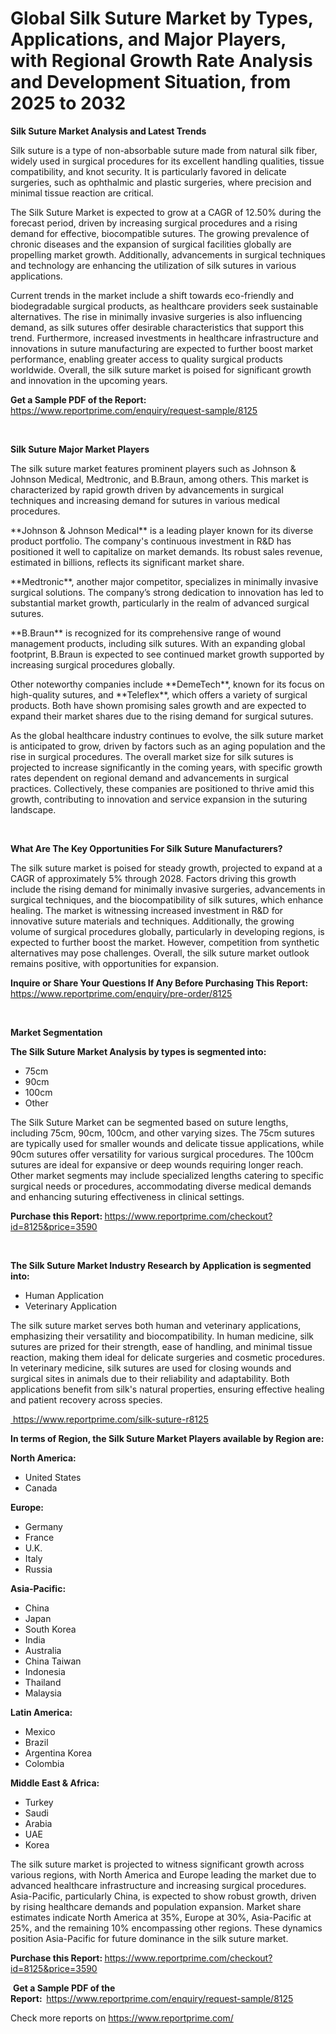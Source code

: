 <p><h1>Global Silk Suture Market by Types, Applications, and Major Players, with Regional Growth Rate Analysis and Development Situation, from 2025 to 2032</h1></p><p><strong>Silk Suture Market Analysis and Latest Trends</strong></p>
<p><p>Silk suture is a type of non-absorbable suture made from natural silk fiber, widely used in surgical procedures for its excellent handling qualities, tissue compatibility, and knot security. It is particularly favored in delicate surgeries, such as ophthalmic and plastic surgeries, where precision and minimal tissue reaction are critical.</p><p>The Silk Suture Market is expected to grow at a CAGR of 12.50% during the forecast period, driven by increasing surgical procedures and a rising demand for effective, biocompatible sutures. The growing prevalence of chronic diseases and the expansion of surgical facilities globally are propelling market growth. Additionally, advancements in surgical techniques and technology are enhancing the utilization of silk sutures in various applications.</p><p>Current trends in the market include a shift towards eco-friendly and biodegradable surgical products, as healthcare providers seek sustainable alternatives. The rise in minimally invasive surgeries is also influencing demand, as silk sutures offer desirable characteristics that support this trend. Furthermore, increased investments in healthcare infrastructure and innovations in suture manufacturing are expected to further boost market performance, enabling greater access to quality surgical products worldwide. Overall, the silk suture market is poised for significant growth and innovation in the upcoming years.</p></p>
<p><strong>Get a Sample PDF of the Report:&nbsp;</strong> <a href="https://www.reportprime.com/enquiry/request-sample/8125?utm_campaign=3265&utm_medium=2&utm_source=Github&utm_content=ia&utm_term=19032025&utm_id=silk-suture">https://www.reportprime.com/enquiry/request-sample/8125</a></p>
<p>&nbsp;</p>
<p><strong>Silk Suture Major Market Players</strong></p>
<p><p>The silk suture market features prominent players such as Johnson & Johnson Medical, Medtronic, and B.Braun, among others. This market is characterized by rapid growth driven by advancements in surgical techniques and increasing demand for sutures in various medical procedures.</p><p>**Johnson & Johnson Medical** is a leading player known for its diverse product portfolio. The company's continuous investment in R&D has positioned it well to capitalize on market demands. Its robust sales revenue, estimated in billions, reflects its significant market share.</p><p>**Medtronic**, another major competitor, specializes in minimally invasive surgical solutions. The company’s strong dedication to innovation has led to substantial market growth, particularly in the realm of advanced surgical sutures.</p><p>**B.Braun** is recognized for its comprehensive range of wound management products, including silk sutures. With an expanding global footprint, B.Braun is expected to see continued market growth supported by increasing surgical procedures globally.</p><p>Other noteworthy companies include **DemeTech**, known for its focus on high-quality sutures, and **Teleflex**, which offers a variety of surgical products. Both have shown promising sales growth and are expected to expand their market shares due to the rising demand for surgical sutures.</p><p>As the global healthcare industry continues to evolve, the silk suture market is anticipated to grow, driven by factors such as an aging population and the rise in surgical procedures. The overall market size for silk sutures is projected to increase significantly in the coming years, with specific growth rates dependent on regional demand and advancements in surgical practices. Collectively, these companies are positioned to thrive amid this growth, contributing to innovation and service expansion in the suturing landscape.</p></p>
<p>&nbsp;</p>
<p><strong>What Are The Key Opportunities For Silk Suture Manufacturers?</strong></p>
<p><p>The silk suture market is poised for steady growth, projected to expand at a CAGR of approximately 5% through 2028. Factors driving this growth include the rising demand for minimally invasive surgeries, advancements in surgical techniques, and the biocompatibility of silk sutures, which enhance healing. The market is witnessing increased investment in R&D for innovative suture materials and techniques. Additionally, the growing volume of surgical procedures globally, particularly in developing regions, is expected to further boost the market. However, competition from synthetic alternatives may pose challenges. Overall, the silk suture market outlook remains positive, with opportunities for expansion.</p></p>
<p><strong>Inquire or Share Your Questions If Any Before Purchasing This Report:</strong> <a href="https://www.reportprime.com/enquiry/pre-order/8125?utm_campaign=3265&utm_medium=2&utm_source=Github&utm_content=ia&utm_term=19032025&utm_id=silk-suture">https://www.reportprime.com/enquiry/pre-order/8125</a></p>
<p>&nbsp;</p>
<p><strong>Market Segmentation</strong></p>
<p><strong>The Silk Suture Market Analysis by types is segmented into:</strong></p>
<p><ul><li>75cm</li><li>90cm</li><li>100cm</li><li>Other</li></ul></p>
<p><p>The Silk Suture Market can be segmented based on suture lengths, including 75cm, 90cm, 100cm, and other varying sizes. The 75cm sutures are typically used for smaller wounds and delicate tissue applications, while 90cm sutures offer versatility for various surgical procedures. The 100cm sutures are ideal for expansive or deep wounds requiring longer reach. Other market segments may include specialized lengths catering to specific surgical needs or procedures, accommodating diverse medical demands and enhancing suturing effectiveness in clinical settings.</p></p>
<p><strong>Purchase this Report:&nbsp;</strong><a href="https://www.reportprime.com/checkout?id=8125&price=3590&utm_campaign=3265&utm_medium=2&utm_source=Github&utm_content=ia&utm_term=19032025&utm_id=silk-suture">https://www.reportprime.com/checkout?id=8125&price=3590</a></p>
<p>&nbsp;</p>
<p><strong>The Silk Suture Market Industry Research by Application is segmented into:</strong></p>
<p><ul><li>Human Application</li><li>Veterinary Application</li></ul></p>
<p><p>The silk suture market serves both human and veterinary applications, emphasizing their versatility and biocompatibility. In human medicine, silk sutures are prized for their strength, ease of handling, and minimal tissue reaction, making them ideal for delicate surgeries and cosmetic procedures. In veterinary medicine, silk sutures are used for closing wounds and surgical sites in animals due to their reliability and adaptability. Both applications benefit from silk's natural properties, ensuring effective healing and patient recovery across species.</p></p>
<p><a href="https://www.reportprime.com/silk-suture-r8125?utm_campaign=3265&utm_medium=2&utm_source=Github&utm_content=ia&utm_term=19032025&utm_id=silk-suture">&nbsp;https://www.reportprime.com/silk-suture-r8125</a></p>
<p><strong>In terms of Region, the Silk Suture Market Players available by Region are:</strong></p>
<p>
    <p> <strong> North America: </strong>
        <ul>
            <li>United States</li>
            <li>Canada</li>
        </ul>
        </p> 
    <p> <strong> Europe: </strong>
        <ul>
            <li>Germany</li>
            <li>France</li>
            <li>U.K.</li>
            <li>Italy</li>
            <li>Russia</li>
        </ul>
        </p> 
    <p> <strong> Asia-Pacific: </strong>
        <ul>
            <li>China</li>
            <li>Japan</li>
            <li>South Korea</li>
            <li>India</li>
            <li>Australia</li>
            <li>China Taiwan</li>
            <li>Indonesia</li>
            <li>Thailand</li>
            <li>Malaysia</li>
        </ul>
        </p> 
    <p> <strong> Latin America: </strong>
        <ul>
            <li>Mexico</li>
            <li>Brazil</li>
            <li>Argentina Korea</li>
            <li>Colombia</li>
        </ul>
        </p> 
    <p> <strong> Middle East & Africa: </strong>
        <ul>
            <li>Turkey</li>
            <li>Saudi</li>
            <li>Arabia</li>
            <li>UAE</li>
            <li>Korea</li>
        </ul>
    </p>
    </p>
<p><p>The silk suture market is projected to witness significant growth across various regions, with North America and Europe leading the market due to advanced healthcare infrastructure and increasing surgical procedures. Asia-Pacific, particularly China, is expected to show robust growth, driven by rising healthcare demands and population expansion. Market share estimates indicate North America at 35%, Europe at 30%, Asia-Pacific at 25%, and the remaining 10% encompassing other regions. These dynamics position Asia-Pacific for future dominance in the silk suture market.</p></p>
<p><strong>Purchase this Report: </strong><a href="https://www.reportprime.com/checkout?id=8125&price=3590&utm_campaign=3265&utm_medium=2&utm_source=Github&utm_content=ia&utm_term=19032025&utm_id=silk-suture">https://www.reportprime.com/checkout?id=8125&price=3590</a></p>
<p>&nbsp;<strong>Get a Sample PDF of the Report:&nbsp;&nbsp;</strong><a href="https://www.reportprime.com/enquiry/request-sample/8125?utm_campaign=3265&utm_medium=2&utm_source=Github&utm_content=ia&utm_term=19032025&utm_id=silk-suture">https://www.reportprime.com/enquiry/request-sample/8125</a></p>
<p><strong></strong></p>
<p>Check more reports on <a href="https://www.reportprime.com/?utm_campaign=3265&utm_medium=2&utm_source=Github&utm_content=ia&utm_term=19032025&utm_id=silk-suture">https://www.reportprime.com/</a></p>
